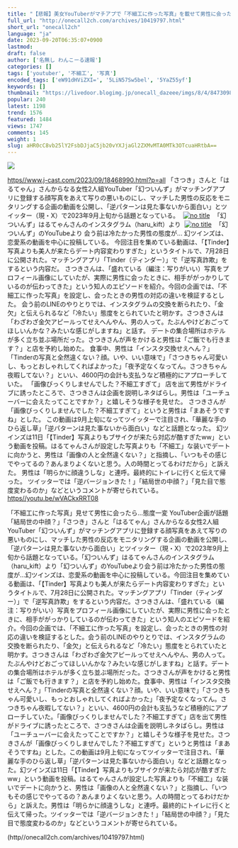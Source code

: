 ```yaml
---
title: "【悲報】美女YouTuberがマチアプで「不細工に作った写真」を載せて男性に会った結果ｗｗｗｗ "
full_url: "http://onecall2ch.com/archives/10419797.html"
short_url: "onecall2ch"
language: "ja"
date: 2023-09-20T06:35:07+0900
lastmod: 
draft: false
author: ['名無し わんこーる速報']
categories: []
tags: ['youtuber', '不細工', '写真']
encoded_tags: ['eW91dHViZXI=', '5LiN57Sw5bel', '5YaZ55yf']
keywords: []
thumbnail: "https://livedoor.blogimg.jp/onecall_dazeee/imgs/8/4/8473098b-s.jpg"
popular: 240
latest: 1198
trend: 1576
featured: 1484
views: 1747
comments: 145
weight: 1
slug: aHR0cC8vb25lY2FsbDJjaC5jb20vYXJjaGl2ZXMvMTA0MTk3OTcuaHRtbA==
---
```


![](https://livedoor.blogimg.jp/onecall_dazeee/imgs/8/4/8473098b-s.jpg)

<div> <a href='https//www.j-cast.com/2023/09/18468990.html?p=all' target='_blank'>https//www.j-cast.com/2023/09/18468990.html?p=all</a> 「さつき」さんと「はるてゃん」さんからなる女性2人組YouTuber「幻ついんず」がマッチングアプリに登録する顔写真をあえて写りの悪いものにし、マッチした男性の反応をモニタリングする企画の動画を公開し、「逆パターンは見た事ないから面白い」とツイッター（現・X）で2023年9月上旬から話題となっている。 <a href='https//livedoor.blogimg.jp/onecall_dazeee/imgs/8/4/8473098b.jpg' target='_blank'><img src='https//livedoor.blogimg.jp/onecall_dazeee/imgs/8/4/8473098b-s.jpg' alt='no title' class='image pict' border='0' hspace='5'></a> 「幻ついんず」はるてゃんさんのインスタグラム（haru_kift）より <a href='https//livedoor.blogimg.jp/onecall_dazeee/imgs/2/9/29b6e785.jpg' target='_blank'><img src='https//livedoor.blogimg.jp/onecall_dazeee/imgs/2/9/29b6e785-s.jpg' alt='no title' class='image pict' border='0' hspace='5'></a> 「幻ついんず」のYouTubeより 会う前は冷たかった男性の態度が... 幻ツインズは、恋愛系の動画を中心に投稿している。 今回注目を集めている動画は、「【Tinder】写真よりも美人が来たらデート内容変わりすぎた」というタイトルで、7月28日に公開された。マッチングアプリ「Tinder（ティンダー）」で「逆写真詐欺」をするという内容だ。 さつきさんは、「盛れている（編注：写りがいい）写真をプロフィール画像にしていたが、実際に男性に会ったときに、相手ががっかりしているのが伝わってきた」という知人のエピソードを紹介。今回の企画では、「不細工に作った写真」を設定し、会ったときの男性の対応の違いを検証するとした。 会う前のLINEのやりとりでは、インスタグラムの交換を断られたり、「金欠」と伝えられるなど「冷たい」態度をとられていたと明かす。さつきさんは「わざわざ金欠アピールってせえへんやん、男の人って。たぶんやけどおごってほしいんかな？みたいな感じがしますね」と話す。 デートの集合場所はホテルが多く立ち並ぶ場所だった。さつきさんが声をかけると男性は「ご飯でも行きます？」と店を予約し始めた。 食事中、男性は「インスタ交換せえへん？」「Tinderの写真と全然違くない？顔。いや、いい意味で」「さつきちゃん可愛いし、もっとおしゃれしてくればよかった」「夜予定なくなってん。さつきちゃん夜暇してない？」といい、4600円の会計も支払うなど積極的にアプローチしていた。 「画像びっくりしませんでした？不細工すぎて」 店を出て男性がドライブに誘ったところで、さつきさんは企画を説明しネタばらし。男性は「ユーチューバーに会えたってことですか？」と嬉しそうな様子を見せた。 さつきさんが「画像びっくりしませんでした？不細工すぎて」というと男性は「まあそうですね」とした。 この動画は9月上旬になってツイッターで注目され、「華麗な手のひら返し草」「逆パターンは見た事ないから面白い」などと話題となった。 幻ツインズは11日「【Tinder】写真よりもブサイクが来たら対応が酷すぎたww」という動画を投稿。はるてゃんさんが設定した写真よりも「不細工」な装いでデートに向かうと、男性は「画像の人と全然違くない？」と指摘し、「いつもその感じでやってるの？あんまりよくないと思う。人の時間とってるわけだから」と訴えた。 男性は「明らかに顔違うしな」と連呼。最終的にトイレに行くと伝えて帰った。 ツイッターでは「逆バージョンきた！」「結局世の中顔？」「見た目で態度変わるのか」などというコメントが寄せられている。 <a href='https//youtu.be/wVACkxRRT08' target='_blank'>https//youtu.be/wVACkxRRT08</a> <p>「不細工に作った写真」見せて男性に会ったら...態度一変 YouTuber企画が話題「結局世の中顔？」「さつき」さんと「はるてゃん」さんからなる女性2人組YouTuber「幻ついんず」がマッチングアプリに登録する顔写真をあえて写りの悪いものにし、マッチした男性の反応をモニタリングする企画の動画を公開し、「逆パターンは見た事ないから面白い」とツイッター（現・X）で2023年9月上旬から話題となっている。「幻ついんず」はるてゃんさんのインスタグラム（haru_kift）より「幻ついんず」のYouTubeより会う前は冷たかった男性の態度が...幻ツインズは、恋愛系の動画を中心に投稿している。今回注目を集めている動画は、「【Tinder】写真よりも美人が来たらデート内容変わりすぎた」というタイトルで、7月28日に公開された。マッチングアプリ「Tinder（ティンダー）」で「逆写真詐欺」をするという内容だ。さつきさんは、「盛れている（編注：写りがいい）写真をプロフィール画像にしていたが、実際に男性に会ったときに、相手ががっかりしているのが伝わってきた」という知人のエピソードを紹介。今回の企画では、「不細工に作った写真」を設定し、会ったときの男性の対応の違いを検証するとした。会う前のLINEのやりとりでは、インスタグラムの交換を断られたり、「金欠」と伝えられるなど「冷たい」態度をとられていたと明かす。さつきさんは「わざわざ金欠アピールってせえへんやん、男の人って。たぶんやけどおごってほしいんかな？みたいな感じがしますね」と話す。デートの集合場所はホテルが多く立ち並ぶ場所だった。さつきさんが声をかけると男性は「ご飯でも行きます？」と店を予約し始めた。食事中、男性は「インスタ交換せえへん？」「Tinderの写真と全然違くない？顔。いや、いい意味で」「さつきちゃん可愛いし、もっとおしゃれしてくればよかった」「夜予定なくなってん。さつきちゃん夜暇してない？」といい、4600円の会計も支払うなど積極的にアプローチしていた。「画像びっくりしませんでした？不細工すぎて」店を出て男性がドライブに誘ったところで、さつきさんは企画を説明しネタばらし。男性は「ユーチューバーに会えたってことですか？」と嬉しそうな様子を見せた。さつきさんが「画像びっくりしませんでした？不細工すぎて」というと男性は「まあそうですね」とした。この動画は9月上旬になってツイッターで注目され、「華麗な手のひら返し草」「逆パターンは見た事ないから面白い」などと話題となった。幻ツインズは11日「【Tinder】写真よりもブサイクが来たら対応が酷すぎたww」という動画を投稿。はるてゃんさんが設定した写真よりも「不細工」な装いでデートに向かうと、男性は「画像の人と全然違くない？」と指摘し、「いつもその感じでやってるの？あんまりよくないと思う。人の時間とってるわけだから」と訴えた。男性は「明らかに顔違うしな」と連呼。最終的にトイレに行くと伝えて帰った。ツイッターでは「逆バージョンきた！」「結局世の中顔？」「見た目で態度変わるのか」などというコメントが寄せられている。</p></div>

(http//onecall2ch.com/archives/10419797.html)
